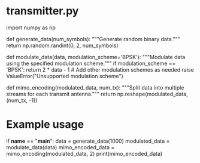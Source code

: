 # transmitter.py

import numpy as np

def generate_data(num_symbols):
    """Generate random binary data."""
    return np.random.randint(0, 2, num_symbols)

def modulate_data(data, modulation_scheme='BPSK'):
    """Modulate data using the specified modulation scheme."""
    if modulation_scheme == 'BPSK':
        return 2 * data - 1
    # Add other modulation schemes as needed
    raise ValueError("Unsupported modulation scheme")

def mimo_encoding(modulated_data, num_tx):
    """Split data into multiple streams for each transmit antenna."""
    return np.reshape(modulated_data, (num_tx, -1))

# Example usage
if __name__ == "__main__":
    data = generate_data(1000)
    modulated_data = modulate_data(data)
    mimo_encoded_data = mimo_encoding(modulated_data, 2)
    print(mimo_encoded_data)

